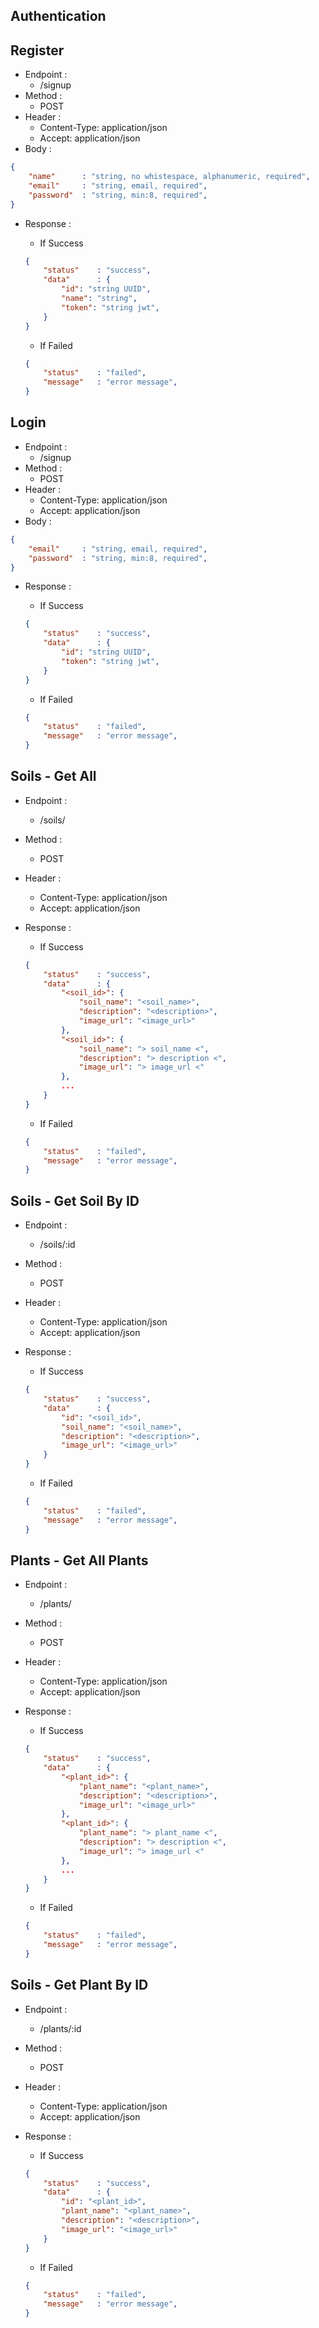 ## Authentication

## Register

- Endpoint :
    - /signup
- Method :
    - POST
- Header :
    - Content-Type: application/json
    - Accept: application/json
- Body :
```json 
{
    "name"      : "string, no whistespace, alphanumeric, required",
    "email"     : "string, email, required",
    "password"  : "string, min:8, required",
}
```
- Response :
    - If Success
    ```json 
    {
        "status"    : "success",
        "data"      : {
            "id": "string UUID",
            "name": "string",
            "token": "string jwt",
        }
    }
    ```

    - If Failed
    ```json 
    {
        "status"    : "failed",
        "message"   : "error message",
    }
    ```

## Login

- Endpoint :
    - /signup
- Method :
    - POST
- Header :
    - Content-Type: application/json
    - Accept: application/json
- Body :
```json 
{
    "email"     : "string, email, required",
    "password"  : "string, min:8, required",
}
```
- Response :
    - If Success
    ```json 
    {
        "status"    : "success",
        "data"      : {
            "id": "string UUID",
            "token": "string jwt",
        }
    }
    ```

    - If Failed
    ```json 
    {
        "status"    : "failed",
        "message"   : "error message",
    }
    ```

## Soils - Get All

- Endpoint :
    - /soils/
- Method :
    - POST
- Header :
    - Content-Type: application/json
    - Accept: application/json
- Response :
    - If Success
    ```json 
    {
        "status"    : "success",
        "data"      : {
            "<soil_id>": {
                "soil_name": "<soil_name>",
                "description": "<description>",
                "image_url": "<image_url>"
            },
            "<soil_id>": {
                "soil_name": "> soil_name <",
                "description": "> description <",
                "image_url": "> image_url <"
            },
            ...
        }
    }
    ```

    - If Failed
    ```json 
    {
        "status"    : "failed",
        "message"   : "error message",
    }
    ```

## Soils - Get Soil By ID

- Endpoint :
    - /soils/:id
- Method :
    - POST
- Header :
    - Content-Type: application/json
    - Accept: application/json
- Response :
    - If Success
    ```json 
    {
        "status"    : "success",
        "data"      : {
            "id": "<soil_id>",
            "soil_name": "<soil_name>",
            "description": "<description>",
            "image_url": "<image_url>"
        }
    }
    ```

    - If Failed
    ```json 
    {
        "status"    : "failed",
        "message"   : "error message",
    }
    ```

## Plants - Get All Plants

- Endpoint :
    - /plants/
- Method :
    - POST
- Header :
    - Content-Type: application/json
    - Accept: application/json
- Response :
    - If Success
    ```json 
    {
        "status"    : "success",
        "data"      : {
            "<plant_id>": {
                "plant_name": "<plant_name>",
                "description": "<description>",
                "image_url": "<image_url>"
            },
            "<plant_id>": {
                "plant_name": "> plant_name <",
                "description": "> description <",
                "image_url": "> image_url <"
            },
            ...
        }
    }
    ```

    - If Failed
    ```json 
    {
        "status"    : "failed",
        "message"   : "error message",
    }
    ```

## Soils - Get Plant By ID

- Endpoint :
    - /plants/:id
- Method :
    - POST
- Header :
    - Content-Type: application/json
    - Accept: application/json
- Response :
    - If Success
    ```json 
    {
        "status"    : "success",
        "data"      : {
            "id": "<plant_id>",
            "plant_name": "<plant_name>",
            "description": "<description>",
            "image_url": "<image_url>"
        }
    }
    ```

    - If Failed
    ```json 
    {
        "status"    : "failed",
        "message"   : "error message",
    }
    ```
<br>